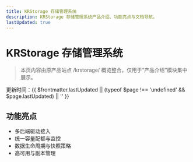 ```yaml
---
title: KRStorage 存储管理系统
description: KRStorage 存储管理系统产品介绍、功能亮点与文档导航。
lastUpdated: true
---
```


# KRStorage 存储管理系统

> 本页内容由原产品站点 /krstorage/ 概览整合，仅用于“产品介绍”模块集中展示。 <Term name="KRStorage" desc="统一存储管理系统" descEn="Unified Storage Management System" full="KRStorage 存储管理系统" fullEn="KRStorage Storage Management System" />

<div class="page-updated">更新时间：{{ $frontmatter.lastUpdated || (typeof $page !== 'undefined' && $page.lastUpdated) || '' }}</div>

## 功能亮点
- 多后端驱动接入 <Term name="存储后端" desc="被平台接入并提供容量的实际存储系统" descEn="Actual storage system providing capacity" full="存储后端" fullEn="Storage Backend" />
- 统一容量配额与监控 <Term name="容量" desc="可供分配或使用的存储空间总量" descEn="Total storage space available for allocation or usage" full="存储容量" fullEn="Storage Capacity" />
- 数据生命周期与快照策略 <Term name="快照" desc="某一时间点的数据副本用于回滚或克隆" descEn="Point-in-time data copy for rollback or clone" full="数据快照" fullEn="Snapshot" />
- 高可用与副本管理 <Term name="副本" desc="同一数据的多份冗余存储拷贝" descEn="Redundant copies of the same data" full="数据副本" fullEn="Replica" />

<ProductQuickLinks />

<!-- 兼容旧锚点（隐藏） -->
<h2 id="概览" style="display:none"></h2>
<h2 id="核心特性占位" style="display:none"></h2>
<h2 id="典型架构占位" style="display:none"></h2>
<h2 id="许可模式占位" style="display:none"></h2>
